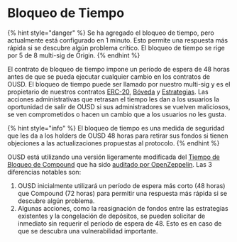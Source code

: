 # Bloqueo de Tiempo

{% hint style="danger" %}
Se ha agregado el bloqueo de tiempo, pero actualmente está configurado en 1 minuto. Esto permite una respuesta más rápida si se descubre algún problema crítico. El bloqueo de tiempo se rige por 5 de 8 multi-sig de Origin.
{% endhint %}

El contrato de bloqueo de tiempo impone un período de espera de 48 horas antes de que se pueda ejecutar cualquier cambio en los contratos de OUSD. El bloqueo de tiempo puede ser llamado por nuestro multi-sig y es el propietario de nuestros contratos [ERC-20](../architecture.md), [Bóveda](vault.md) y [Estrategias](strategies.md). Las acciones administrativas que retrasan el tiempo les dan a los usuarios la oportunidad de salir de OUSD si sus administradores se vuelven maliciosos, se ven comprometidos o hacen un cambio que a los usuarios no les gusta.

{% hint style="info" %}
El bloqueo de tiempo es una medida de seguridad que les da a los holders de OUSD 48 horas para retirar sus fondos si tienen objeciones a las actualizaciones propuestas al protocolo.
{% endhint %}

OUSD está utilizando una versión ligeramente modificada del [Tiempo de Bloqueo de Compound](https://compound.finance/docs/governance) que ha sido [auditado por OpenZeppelin](https://blog.openzeppelin.com/compound-finance-patch-audit/). Las 3 diferencias notables son:

1. OUSD inicialmente utilizará un período de espera más corto \(48 horas\) que Compound \(72 horas\) para permitir una respuesta más rápida si se descubre algún problema.
2. Algunas acciones, como la reasignación de fondos entre las estrategias existentes y la congelación de depósitos, se pueden solicitar de inmediato sin requerir el período de espera de 48. Esto es en caso de que se descubra una vulnerabilidad importante.





